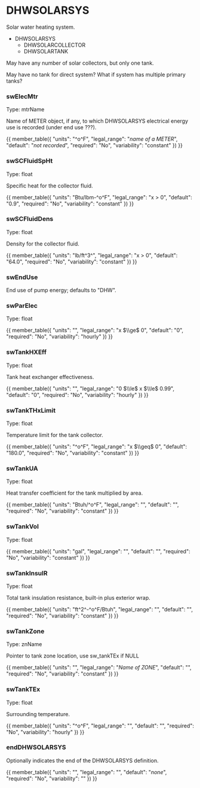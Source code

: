 # DHWSOLARSYS

Solar water heating system.

- DHWSOLARSYS
    - DHWSOLARCOLLECTOR
    - DHWSOLARTANK

May have any number of solar collectors, but only one tank.

May have no tank for direct system? What if system has multiple primary tanks?

### swElecMtr

Type: mtrName

Name of METER object, if any, to which DHWSOLARSYS electrical energy use is recorded (under end use ???).

{{
  member_table({
    "units": "^o^F",
    "legal_range": "*name of a METER*", 
    "default": "*not recorded*",
    "required": "No",
    "variability": "constant" 
  })
}}

### swSCFluidSpHt

Type: float

Specific heat for the collector fluid.

{{
  member_table({
    "units": "Btu/lbm-^o^F",
    "legal_range": "x $>$ 0", 
    "default": "0.9",
    "required": "No",
    "variability": "constant" 
  })
}}

### swSCFluidDens

Type: float

Density for the collector fluid.

{{
  member_table({
    "units": "lb/ft^3^",
    "legal_range": "x $>$ 0", 
    "default": "64.0",
    "required": "No",
    "variability": "constant" 
  })
}}

### swEndUse

End use of pump energy; defaults to "DHW".
  
### swParElec

Type: float

{{
  member_table({
    "units": "",
    "legal_range": "x $\\ge$ 0", 
    "default": "0",
    "required": "No",
    "variability": "hourly" 
  })
}}

### swTankHXEff

Type: float

Tank heat exchanger effectiveness.

{{
  member_table({
    "units": "",
    "legal_range": "0 $\\le$ x $\\le$ 0.99", 
    "default": "0",
    "required": "No",
    "variability": "hourly" 
  })
}}

### swTankTHxLimit

Type: float

Temperature limit for the tank collector.

{{
  member_table({
    "units": "^o^F",
    "legal_range": "x $\\geq$ 0", 
    "default": "180.0",
    "required": "No",
    "variability": "constant" 
  })
}}

### swTankUA

Type: float

Heat transfer coefficient for the tank multiplied by area.
  
{{
  member_table({
    "units": "Btuh/^o^F",
    "legal_range": "", 
    "default": "",
    "required": "No",
    "variability": "constant" 
  })
}}

### swTankVol

Type: float

{{
  member_table({
    "units": "gal",
    "legal_range": "", 
    "default": "",
    "required": "No",
    "variability": "constant" 
  })
}}

### swTankInsulR

Type: float

Total tank insulation resistance, built-in plus exterior wrap.
  
{{
  member_table({
    "units": "ft^2^-^o^F/Btuh",
    "legal_range": "", 
    "default": "",
    "required": "No",
    "variability": "constant" 
  })
}}

### swTankZone

Type: znName

Pointer to tank zone location, use sw_tankTEx if NULL

{{
  member_table({
    "units": "",
    "legal_range": "*Name of ZONE*", 
    "default": "",
    "required": "No",
    "variability": "constant" 
  })
}}

### swTankTEx

Type: float

Surrounding temperature.

{{
  member_table({
    "units": "^o^F",
    "legal_range": "", 
    "default": "",
    "required": "No",
    "variability": "hourly" 
  })
}}

### endDHWSOLARSYS

Optionally indicates the end of the DHWSOLARSYS definition.

{{
  member_table({
    "units": "",
    "legal_range": "", 
    "default": "*none*",
    "required": "No",
    "variability": "" 
  })
}}

